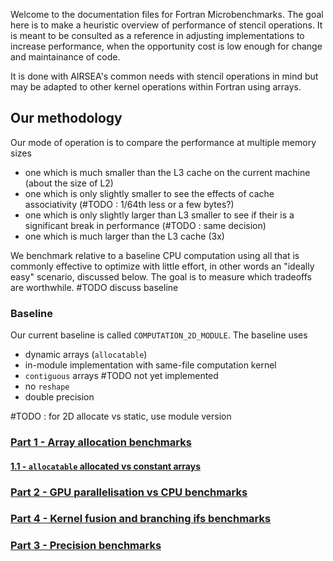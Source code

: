 Welcome to the documentation files for Fortran Microbenchmarks. The goal here is to make a heuristic overview of performance of stencil operations. It is meant to be consulted as a reference in adjusting implementations to increase performance, when the opportunity cost is low enough for change and maintainance of code.

It is done with AIRSEA's common needs with stencil operations in mind but may be adapted to other kernel operations within Fortran using arrays.

## Our methodology
Our mode of operation is to compare the performance at multiple memory sizes
 - one which is much smaller than the L3 cache on the current machine (about the size of L2)
 - one which is only slightly smaller  to see the effects of cache associativity (#TODO : 1/64th less or a few bytes?)
 - one which is only slightly larger than L3 smaller to see if their is a significant break in performance (#TODO : same decision)
 - one which is much larger than the L3 cache (3x)

We benchmark relative to a baseline CPU computation using all that is commonly effective to optimize with little effort, in other words an "ideally easy" scenario, discussed below. The goal is to measure which tradeoffs are worthwhile. #TODO discuss baseline

### Baseline
Our current baseline is called ``COMPUTATION_2D_MODULE``.
The baseline uses
- dynamic arrays (``allocatable``)
- in-module implementation with same-file computation kernel
- ``contiguous`` arrays #TODO not yet implemented
- no ``reshape``
- double precision

#TODO : for 2D allocate vs static, use module version



### [Part 1 - Array allocation benchmarks](01_array_alloc.md)
#### [1.1 - ``allocatable`` allocated vs constant arrays](01_array_alloc.md/#using-allocatable--allocatable-allocated-vs-constant-arrays)

### [Part 2 - GPU parallelisation vs CPU benchmarks](02_gpu_cpu.md)

### [Part 4 - Kernel fusion and branching ifs benchmarks](03_kernel_fusion_branching_ifs.md)

### [Part 3 - Precision benchmarks](04_precision.md)

